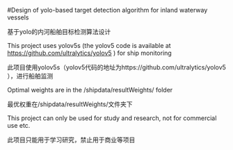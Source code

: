 #Design of yolo-based target detection algorithm for inland waterway vessels

基于yolo的内河船舶目标检测算法设计



This project uses yolov5s (the yolov5 code is available at https://github.com/ultralytics/yolov5 ) for ship monitoring

此项目使用yolov5s（yolov5代码的地址为https://github.com/ultralytics/yolov5 ），进行船舶监测



Optimal weights are in the /shipdata/resultWeights/ folder

最优权重在/shipdata/resultWeights/文件夹下



This project can only be used for study and research, not for commercial use etc.

此项目只能用于学习研究，禁止用于商业等项目
